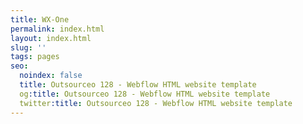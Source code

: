 ```yaml
---
title: WX-One
permalink: index.html
layout: index.html
slug: ''
tags: pages
seo:
  noindex: false
  title: Outsourceo 128 - Webflow HTML website template
  og:title: Outsourceo 128 - Webflow HTML website template
  twitter:title: Outsourceo 128 - Webflow HTML website template
---
```



